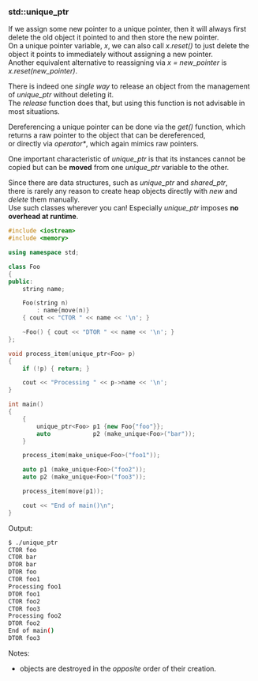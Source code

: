 ### std::unique_ptr

If we assign some new pointer to a unique pointer, then it will always first delete the old object it pointed to and then store the new pointer. \
On a unique pointer variable, *x*, we can also call *x.reset()* to just delete the object it points to immediately without assigning a new pointer. \
Another equivalent alternative to reassigning via *x = new_pointer* is *x.reset(new_pointer)*.

There is indeed one *single way* to release an object from the management of *unique_ptr* without deleting it. \
The *release* function does that, but using this function is not advisable in most situations.

Dereferencing a unique pointer can be done via the *get()* function, which returns a raw pointer to the object that can be dereferenced, \
or directly via *operator\**, which again mimics raw pointers.

One important characteristic of *unique_ptr* is that its instances cannot be copied but can be **moved** from one *unique_ptr* variable to the other.

Since there are data structures, such as *unique_ptr* and *shared_ptr*, \
there is rarely any reason to create heap objects directly with *new* and *delete* them manually. \
Use such classes wherever you can! Especially *unique_ptr* imposes **no overhead at runtime**.

```cpp
#include <iostream>
#include <memory>

using namespace std;

class Foo
{
public:
    string name;

    Foo(string n)
        : name{move(n)}
    { cout << "CTOR " << name << '\n'; }

    ~Foo() { cout << "DTOR " << name << '\n'; }
};

void process_item(unique_ptr<Foo> p)
{
    if (!p) { return; }

    cout << "Processing " << p->name << '\n';
}

int main()
{
    {
        unique_ptr<Foo> p1 {new Foo{"foo"}};
        auto            p2 (make_unique<Foo>("bar"));
    }

    process_item(make_unique<Foo>("foo1"));

    auto p1 (make_unique<Foo>("foo2"));
    auto p2 (make_unique<Foo>("foo3"));

    process_item(move(p1));

    cout << "End of main()\n";
}
```

Output:
```bash
$ ./unique_ptr 
CTOR foo
CTOR bar
DTOR bar
DTOR foo
CTOR foo1
Processing foo1
DTOR foo1
CTOR foo2
CTOR foo3
Processing foo2
DTOR foo2
End of main()
DTOR foo3
```

Notes:
- objects are destroyed in the *opposite* order of their creation.
